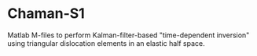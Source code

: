 # Chaman-S1
Matlab M-files to perform Kalman-filter-based "time-dependent inversion" using triangular dislocation elements in an elastic half space.
